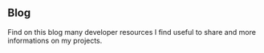 <!--VarStream
title=Nicolas Froidure's blog, fullstack JavaScript Developper
description=Learn more about me
shortTitle=Blog
shortDesc=Back to home
keywords.+=JavaScript
keywords.+=developer
keywords.+=Nicolas
keywords.+=Froidure
template=blog
lang=en
location=US
types.+=html
types.+=atom
types.+=rss
# locales
empty=Currently no post on the blog
published_on=Pulished on
-->

## Blog

Find on this blog many developer resources I find useful to share and more
 informations on my projects.
